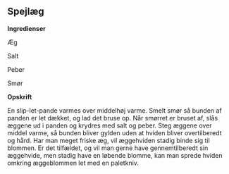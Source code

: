 ## Spejlæg 

**Ingredienser**

Æg

Salt

Peber

Smør

**Opskrift**

En slip-let-pande varmes over middelhøj varme. Smelt smør så bunden af
panden er let dækket, og lad det bruse op. Når smørret er bruset af,
slås æggene ud i panden og krydres med salt og peber. Steg æggene over
middel varme, så bunden bliver gylden uden at hviden bliver
overtilberedt og hård. Har man meget friske æg, vil æggehviden stadig
binde sig til blommen. Er det tilfældet, og vil man gerne have
gennemtilberedt sin æggehvide, men stadig have en løbende blomme, kan
man sprede hviden omkring æggeblommen let med en paletkniv.

